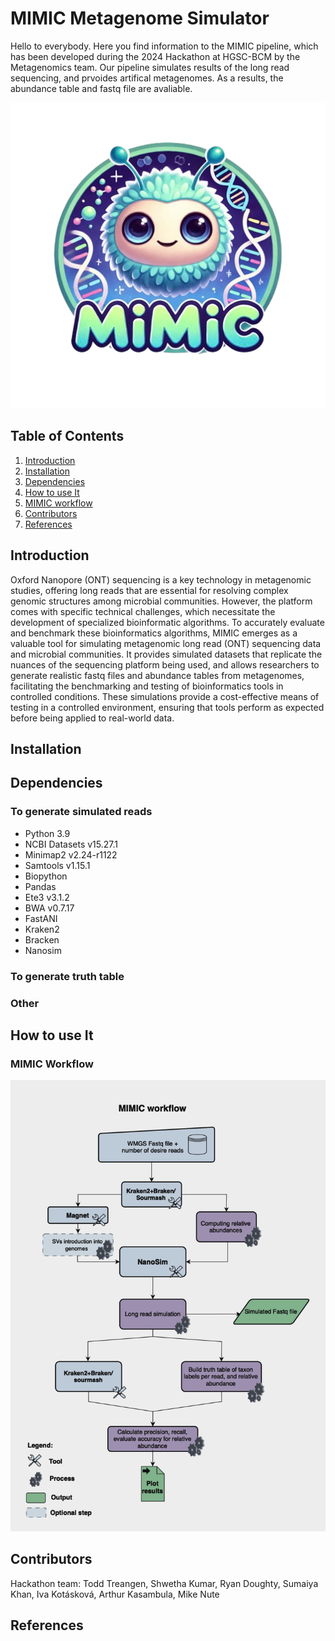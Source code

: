 # MIMIC Metagenome Simulator

Hello to everybody. Here you find information to the MIMIC pipeline, which has been developed 
during the 2024 Hackathon at HGSC-BCM by the Metagenomics team. 
Our pipeline simulates results of the long read sequencing, and prvoides artifical metagenomes. 
As a results, the abundance table and fastq file are avaliable.  

![alt text](docs/img/logo_small.png)

## Table of Contents 
1. [Introduction](#introduction) 
2. [Installation](#installation) 
3. [Dependencies](#dependencies)
4. [How to use It](#how-to-use-it) 
6. [MIMIC workflow](#mimic-workflow) 
7. [Contributors](#contributors) 
8. [References](#references) 


## Introduction

Oxford Nanopore (ONT) sequencing is a key technology in metagenomic studies, offering long reads that are 
essential for resolving complex genomic structures among microbial communities. 
However, the platform comes with specific technical challenges, which necessitate the development of 
specialized bioinformatic algorithms. To accurately evaluate and benchmark these bioinformatics algorithms,
MIMIC emerges as a valuable tool for simulating metagenomic long read (ONT) sequencing data and microbial 
communities. It provides simulated datasets that replicate the nuances of the sequencing platform being used,
and allows researchers to generate realistic fastq files and abundance tables from metagenomes, facilitating 
the benchmarking and testing of bioinformatics tools in controlled conditions. These simulations provide a 
cost-effective means of testing in a controlled environment, ensuring that tools perform as expected before 
being applied to real-world data.

## Installation

## Dependencies

### To generate simulated reads

- Python 3.9
- NCBI Datasets v15.27.1
- Minimap2 v2.24-r1122
- Samtools v1.15.1
- Biopython
- Pandas
- Ete3 v3.1.2
- BWA v0.7.17
- FastANI
- Kraken2
- Bracken
- Nanosim

### To generate truth table

### Other 


## How to use It


### MIMIC Workflow
![alt text](docs/img/flowchart_v3.png)

## Contributors

Hackathon team: Todd	Treangen, Shwetha	Kumar, Ryan	Doughty, Sumaiya	Khan, Iva	Kotásková, Arthur	Kasambula, Mike	Nute

## References 



